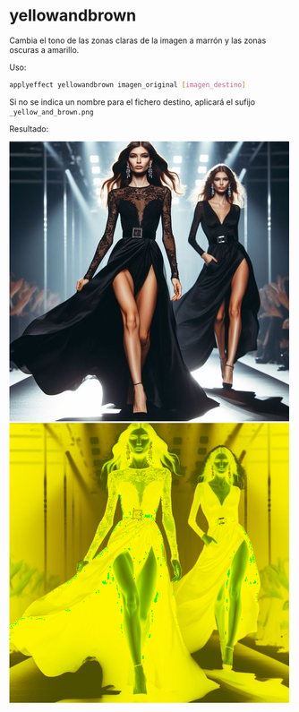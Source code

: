 # yellowandbrown

Cambia el tono de las zonas claras de la imagen a marrón y las zonas oscuras a amarillo.

Uso:

``` sh
applyeffect yellowandbrown imagen_original [imagen_destino]
```

Si no se indica un nombre para el fichero destino, aplicará el sufijo `_yellow_and_brown.png`

Resultado:

![imagen original](../../images/image.jpg)
![yellowandbrown](../../images/image_yellow_and_brown.png)
